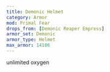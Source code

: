 ```yaml
---
title: Demonic Helmet
category: Armor
mod: Primal Fear
drops_from: [Demonic Reaper Empress]
armor_set: Demonic
armor_type: Helmet
max_armor: 14106
---
```


unlimited oxygen